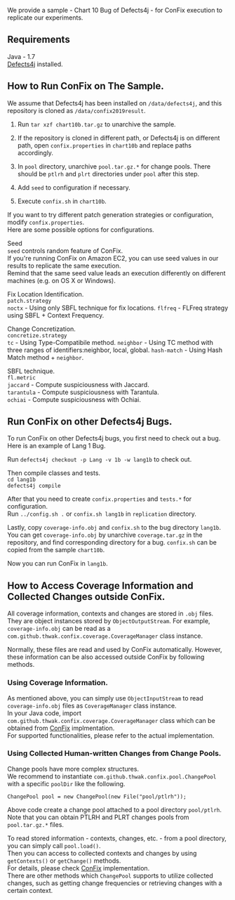We provide a sample - Chart 10 Bug of Defects4j - for ConFix execution to replicate our experiments.  

## Requirements
Java - 1.7   
[Defects4j](http://defects4j.org) installed.

## How to Run ConFix on The Sample.

We assume that Defects4j has been installed on `/data/defects4j`, and this repository is cloned as `/data/confix2019result`.

1. Run `tar xzf chart10b.tar.gz` to unarchive the sample. 

2. If the repository is cloned in different path, or Defects4j is on different path, open `confix.properties` in `chart10b` and replace paths accordingly.

3. In `pool` directory, unarchive `pool.tar.gz.*` for change pools. There should be `ptlrh` and `plrt` directories under `pool` after this step.   

4. Add `seed` to configuration if necessary.  

5. Execute `confix.sh` in `chart10b`.   

If you want to try different patch generation strategies or configuration, modify `confix.properties`.  
Here are some possible options for configurations.

Seed  
`seed` controls random feature of ConFix.  
If you're running ConFix on Amazon EC2, you can use seed values in our results to replicate the same execution.  
Remind that the same seed value leads an execution differently on different machines (e.g. on OS X or Windows).  

Fix Location Identification.  
`patch.strategy`   
`noctx` - Using only SBFL technique for fix locations.
`flfreq` - FLFreq strategy using SBFL + Context Frequency.

Change Concretization.  
`concretize.strategy`   
`tc` - Using Type-Compatibile method. 
`neighbor` - Using TC method with three ranges of identifiers:neighbor, local, global. 
`hash-match` - Using Hash Match method + `neighbor`.  

SBFL technique.  
`fl.metric`    
`jaccard` - Compute suspiciousness with Jaccard.  
`tarantula` - Compute suspiciousness with Tarantula.  
`ochiai` - Compute suspiciousness with Ochiai. 

## Run ConFix on other Defects4j Bugs.

To run ConFix on other Defects4j bugs, you first need to check out a bug.  
Here is an example of Lang 1 Bug.  

Run `defects4j checkout -p Lang -v 1b -w lang1b` to check out.  

Then compile classes and tests.  
`cd lang1b`  
`defects4j compile`   

After that you need to create `confix.properties` and `tests.*` for configuration.  
Run `../config.sh .` or `confix.sh lang1b` in `replication` directory.  

Lastly, copy `coverage-info.obj` and `confix.sh` to the bug directory `lang1b`.  
You can get `coverage-info.obj` by unarchive `coverage.tar.gz` in the repository, and find corresponding directory for a bug.    `confix.sh` can be copied from the sample `chart10b`.  

Now you can run ConFix in `lang1b`.  


## How to Access Coverage Information and Collected Changes outside ConFix.

All coverage information, contexts and changes are stored in `.obj` files.  
They are object instances stored by `ObjectOutputStream`.
For example, `coverage-info.obj` can be read as a `com.github.thwak.confix.coverage.CoverageManager` class instance.

Normally, these files are read and used by ConFix automatically.
However, these information can be also accessed outside ConFix by following methods.

### Using Coverage Information.  

As mentioned above, you can simply use `ObjectInputStream` to read `coverage-info.obj` files as `CoverageManager` class instance.  
In your Java code, import `com.github.thwak.confix.coverage.CoverageManager` class which can be obtained from [ConFix](https://github.com/thwak/ConFix) implmentation.  
For supported functionalities, please refer to the actual implementation.  

### Using Collected Human-written Changes from Change Pools.

Change pools have more complex structures.  
We recommend to instantiate `com.github.thwak.confix.pool.ChangePool` with a specific `poolDir` like the following.  

`ChangePool pool = new ChangePool(new File("pool/ptlrh"));`

Above code create a change pool attached to a pool directory `pool/ptlrh`.  
Note that you can obtain PTLRH and PLRT changes pools from `pool.tar.gz.*` files.  

To read stored information - contexts, changes, etc. - from a pool directory, you can simply call `pool.load()`.  
Then you can access to collected contexts and changes by using `getContexts()` or `getChange()` methods.  
For details, please check [ConFix](https://github.com/thwak/ConFix) implementation.  
There are other methods which `ChangePool` supports to utilize collected changes, such as getting change frequencies or retrieving changes with a certain context.  


